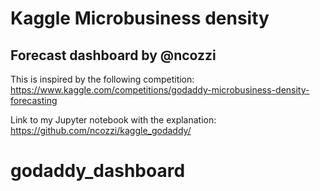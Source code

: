 # Kaggle Microbusiness density
## Forecast dashboard by @ncozzi

This is inspired by the following competition: https://www.kaggle.com/competitions/godaddy-microbusiness-density-forecasting

Link to my Jupyter notebook with the explanation: https://github.com/ncozzi/kaggle_godaddy/
# godaddy_dashboard

